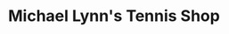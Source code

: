 ---
title: "Michael Lynn's Tennis Shop"
url: /saint-louis-park/michael-lynns-tennis-shop/
shop: Sport
---
